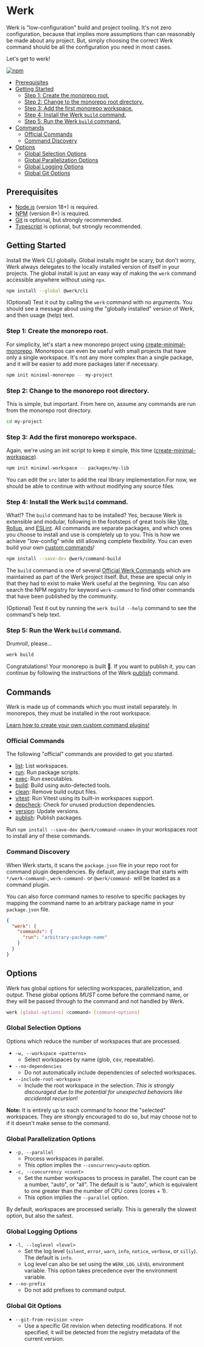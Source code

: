 # Werk

Werk is "low-configuration" build and project tooling. It's not zero configuration, because that implies more assumptions than can reasonably be made about any project. But, simply choosing the correct Werk command should be all the configuration you need in most cases.

Let's get to werk!

[![npm](https://img.shields.io/npm/v/@werk/cli?label=NPM)](https://www.npmjs.com/package/@werk/cli)

- [Prerequisites](#prerequisites)
- [Getting Started](#getting-started)
  - [Step 1: Create the monorepo root.](#step-1-create-the-monorepo-root)
  - [Step 2: Change to the monorepo root directory.](#step-2-change-to-the-monorepo-root-directory)
  - [Step 3: Add the first monorepo workspace.](#step-3-add-the-first-monorepo-workspace)
  - [Step 4: Install the Werk `build` command.](#step-4-install-the-werk-build-command)
  - [Step 5: Run the Werk `build` command.](#step-5-run-the-werk-build-command)
- [Commands](#commands)
  - [Official Commands](#official-commands)
  - [Command Discovery](#command-discovery)
- [Options](#options)
  - [Global Selection Options](#global-selection-options)
  - [Global Parallelization Options](#global-parallelization-options)
  - [Global Logging Options](#global-logging-options)
  - [Global Git Options](#global-git-options)

## Prerequisites

- [Node.js](https://nodejs.org/) (version 18+) is required.
- [NPM](https://www.npmjs.com/) (version 8+) is required.
- [Git](https://git-scm.com/) is optional, but strongly recommended.
- [Typescript](https://www.typescriptlang.org/) is optional, but strongly recommended.

## Getting Started

Install the Werk CLI globally. Global installs might be scary, but don't worry, Werk always delegates to the locally installed version of itself in your projects. The global install is just an easy way of making the `werk` command accessible anywhere without using `npx`.

```sh
npm install --global @werk/cli
```

(Optional) Test it out by calling the `werk` command with no arguments. You should see a message about using the "globally installed" version of Werk, and then usage (help) text.

### Step 1: Create the monorepo root.

For simplicity, let's start a new monorepo project using [create-minimal-monorepo](https://www.npmjs.com/package/create-minimal-monorepo). Monorepos can even be useful with small projects that have only a single workspace. It's not any more complex than a single package, and it will be easier to add more packages later if necessary.

```sh
npm init minimal-monorepo -- my-project
```

### Step 2: Change to the monorepo root directory.

This is simple, but important. From here on, assume any commands are run from the monorepo root directory.

```sh
cd my-project
```

### Step 3: Add the first monorepo workspace.

Again, we're using an init script to keep it simple, this time ([create-minimal-workspace](https://www.npmjs.com/package/create-minimal-monorepo)).

```sh
npm init minimal-workspace -- packages/my-lib
```

You can edit the `src` later to add the real library implementation.For now, we should be able to continue with without modifying any source files.

### Step 4: Install the Werk `build` command.

What!? The `build` command has to be installed? Yes, because Werk is extensible and modular, following in the footsteps of great tools like [Vite](https://vitejs.dev/), [Rollup](https://rollupjs.org/), and [ESLint](https://eslint.org/). All commands are separate packages, and which ones you choose to install and use is completely up to you. This is how we achieve "low-config" while still allowing complete flexibility. You can even build your own [custom commands](https://github.com/Shakeskeyboarde/werk/blob/main/packages/cli/README_CUSTOM_COMMANDS.md)!

```sh
npm install --save-dev @werk/command-build
```

The `build` command is one of several [Official Werk Commands](#official-commands) which are maintained as part of the Werk project itself. But, these are special only in that they had to exist to make Werk useful at the beginning. You can also search the NPM registry for keyword `werk-command` to find other commands that have been published by the community.

(Optional) Test it out by running the `werk build --help` command to see the command's help text.

### Step 5: Run the Werk `build` command.

Drumroll, please...

```sh
werk build
```

Congratulations! Your monorepo is built 🎉. If you want to publish it, you can continue by following the instructions of the Werk [publish](https://www.npmjs.com/package/@werk/command-publish) command.

## Commands

Werk is made up of commands which you must install separately. In monorepos, they must be installed in the root workspace.

[Learn how to create your own custom command plugins!](https://github.com/Shakeskeyboarde/werk/blob/main/packages/cli/README_CUSTOM_COMMANDS.md)

### Official Commands

The following "official" commands are provided to get you started.

- [list](https://www.npmjs.com/package/@werk/command-list): List workspaces.
- [run](https://www.npmjs.com/package/@werk/command-run): Run package scripts.
- [exec](https://www.npmjs.com/package/@werk/command-exec): Run executables.
- [build](https://www.npmjs.com/package/@werk/command-build): Build using auto-detected tools.
- [clean](https://www.npmjs.com/package/@werk/command-clean): Remove build output files.
- [vitest](https://www.npmjs.com/package/@werk/command-vitest): Run Vitest using its built-in workspaces support.
- [depcheck](https://www.npmjs.com/package/@werk/command-depcheck): Check for unused production dependencies.
- [version](https://www.npmjs.com/package/@werk/command-version): Update versions.
- [publish](https://www.npmjs.com/package/@werk/command-publish): Publish packages.

Run `npm install --save-dev @werk/command-<name>` in your workspaces root to install any of these commands.

### Command Discovery

When Werk starts, it scans the `package.json` file in your repo root for command plugin dependencies. By default, any package that starts with `*/werk-command-`, `werk-command-` or `@werk/command-` will be loaded as a command plugin.

You can also force command names to resolve to specific packages by mapping the command name to an arbitrary package name in your `package.json` file.

```json
{
  "werk": {
    "commands": {
      "run": "arbitrary-package-name"
    }
  }
}
```

## Options

Werk has global options for selecting workspaces, parallelization, and output. These global options _MUST_ come before the command name, or they will be passed through to the command and not handled by Werk.

```sh
werk [global-options] <command> [command-options]
```

### Global Selection Options

Options which reduce the number of workspaces that are processed.

- `-w, --workspace <patterns>`
  - Select workspaces by name (glob, csv, repeatable).
- `--no-dependencies`
  - Do not automatically include dependencies of selected workspaces.
- `--include-root-workspace`
  - Include the root workspace in the selection. _This is strongly discouraged due to the potential for unexpected behaviors like accidental recursion!_

**Note:** It is entirely up to each command to honor the "selected" workspaces. They are strongly encouraged to do so, but may choose not to if it doesn't make sense to the command.

### Global Parallelization Options

- `-p, --parallel`
  - Process workspaces in parallel.
  - This option implies the `--concurrency=auto` option.
- `-c, --concurrency <count>`
  - Set the number workspaces to process in parallel. The count can be a number, "auto", or "all". The default is is "auto", which is equivalent to one greater than the number of CPU cores (cores + 1).
  - This option implies the `--parallel` option.

By default, workspaces are processed serially. This is generally the slowest option, but also the safest.

### Global Logging Options

- `-l, --loglevel <level>`
  - Set the log level (`silent`, `error`, `warn`, `info`, `notice`, `verbose`, or `silly`). The default is `info`.
  - Log level can also be set using the `WERK_LOG_LEVEL` environment variable. This option takes precedence over the environment variable.
- `--no-prefix`
  - Do not add prefixes to command output.

### Global Git Options

- `--git-from-revision <rev>`
  - Use a specific Git revision when detecting modifications. If not specified, it will be detected from the registry metadata of the current version.
